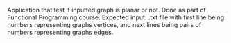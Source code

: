 Application that test if inputted graph is planar or not. Done as part of Functional Programming course.
Expected input: .txt file with first line being numbers representing graphs vertices, and next lines being pairs of numbers representing graphs edges.
